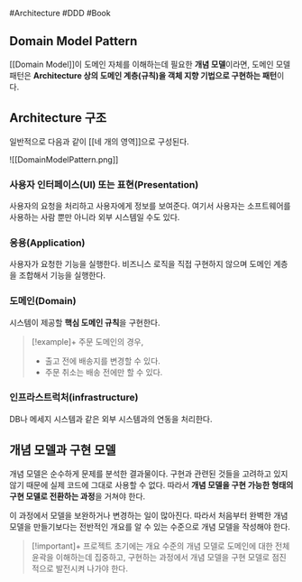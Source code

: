 #Architecture #DDD #Book


## Domain Model Pattern
[[Domain Model]]이 도메인 자체를 이해하는데 필요한 **개념 모델**이라면, 도메인 모델 패턴은 **Architecture 상의 도메인 계층(규칙)을 객체 지향 기법으로 구현하는 패턴**이다.

## Architecture 구조
일반적으로 다음과 같이 [[네 개의 영역]]으로 구성된다.

![[DomainModelPattern.png]]

### 사용자 인터페이스(UI) 또는 표현(Presentation)
사용자의 요청을 처리하고 사용자에게 정보를 보여준다. 여기서 사용자는 소프트웨어를 사용하는 사람 뿐만 아니라 외부 시스템일 수도 있다.

### 응용(Application)
사용자가 요청한 기능을 실행한다. 비즈니스 로직을 직접 구현하지 않으며 도메인 계층을 조합해서 기능을 실행한다.

### 도메인(Domain)
시스템이 제공할 **핵심 도메인 규칙**을 구현한다.

> [!example]+ 
> 주문 도메인의 경우,
> + 출고 전에 배송지를 변경할 수 있다.
> + 주문 취소는 배송 전에만 할 수 있다.

### 인프라스트럭처(infrastructure)
DB나 메세지 시스템과 같은 외부 시스템과의 연동을 처리한다.

## 개념 모델과 구현 모델
개념 모델은 순수하게 문제를 분석한 결과물이다. 구현과 관련된 것들을 고려하고 있지 않기 때문에 실제 코드에 그대로 사용할 수 없다. 따라서 **개념 모델을 구현 가능한 형태의 구현 모델로 전환하는 과정**을 거쳐야 한다.

이 과정에서 모델을 보완하거나 변경하는 일이 많아진다. 따라서 처음부터 완벽한 개념 모델을 만들기보다는 전반적인 개요를 알 수 있는 수준으로 개념 모델을 작성해야 한다.

> [!important]+ 
> 프로젝트 초기에는 개요 수준의 개념 모델로 도메인에 대한 전체 윤곽을 이해하는데 집중하고, 구현하는 과정에서 개념 모델을 구현 모델로 점진적으로 발전시켜 나가야 한다.

